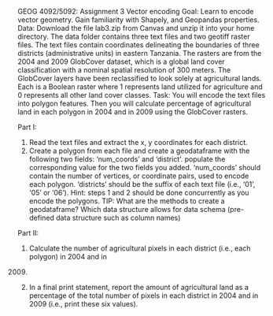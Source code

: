 GEOG 4092/5092: Assignment 3
Vector encoding
Goal: Learn to encode vector geometry. Gain familiarity with Shapely, and Geopandas properties.
Data: Download the file lab3.zip from Canvas and unzip it into your home directory. The data folder
contains three text files and two geotiff raster files. The text files contain coordinates delineating the
boundaries of three districts (administrative units) in eastern Tanzania. The rasters are from the 2004 and
2009 GlobCover dataset, which is a global land cover classification with a nominal spatial resolution of
300 meters. The GlobCover layers have been reclassified to look solely at agricultural lands. Each is a
Boolean raster where 1 represents land utilized for agriculture and 0 represents all other land cover
classes.
Task: You will encode the text files into polygon features. Then you will calculate percentage of
agricultural land in each polygon in 2004 and in 2009 using the GlobCover rasters.

Part I:
1) Read the text files and extract the x, y coordinates for each district.
2) Create a polygon from each file and create a geodataframe with the following two fields:
‘num_coords’ and ‘district’. populate the corresponding value for the two fields you added.
‘num_coords’ should contain the number of vertices, or coordinate pairs, used to encode each
polygon. ‘districts’ should be the suffix of each text file (i.e., ‘01’, ‘05’ or ‘06’). Hint: steps 1 and
2 should be done concurrently as you encode the polygons. TIP: What are the methods to create a
geodataframe? Which data structure allows for data schema (pre-defined data structure such as
column names)

Part II:
1) Calculate the number of agricultural pixels in each district (i.e., each polygon) in 2004 and in
2009.
2) In a final print statement, report the amount of agricultural land as a percentage of the total
number of pixels in each district in 2004 and in 2009 (i.e., print these six values).

